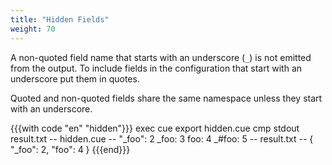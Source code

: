 ```yaml
---
title: "Hidden Fields"
weight: 70
---
```


A non-quoted field name that starts with an underscore (`_`) is not
emitted from the output.
To include fields in the configuration that start with an underscore
put them in quotes.

Quoted and non-quoted fields share the same namespace unless they start
with an underscore.

{{{with code "en" "hidden"}}}
exec cue export hidden.cue
cmp stdout result.txt
-- hidden.cue --
"_foo": 2
_foo:   3
foo:    4
_#foo:  5
-- result.txt --
{
    "_foo": 2,
    "foo": 4
}
{{{end}}}
